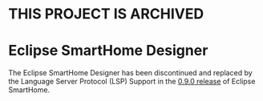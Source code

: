# THIS PROJECT IS ARCHIVED

# Eclipse SmartHome Designer

The Eclipse SmartHome Designer has been discontinued and replaced by the Language Server Protocol (LSP) Support in the [0.9.0 release](https://projects.eclipse.org/projects/iot.smarthome/reviews/0.9.0-release-review) of Eclipse SmartHome.
